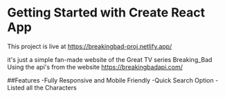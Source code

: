 # Getting Started with Create React App

This project is live at https://breakingbad-proj.netlify.app/

it's just a simple fan-made website of the Great TV series Breaking_Bad Using the api's from the website https://breakingbadapi.com/

##Features
  -Fully Responsive and Mobile Friendly
  -Quick Search Option
  -Listed all the Characters
  


